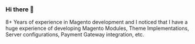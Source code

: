 ### Hi there 👋
8+ Years of experience in Magento development and I noticed that I have a huge experience of developing Magento Modules, Theme Implementations, Server configurations, Payment Gateway integration, etc.
<!--
**prakashmagein/prakashmagein** is a ✨ _special_ ✨ repository because its `README.md` (this file) appears on your GitHub profile.

![github](https://img.shields.io/badge/GitHub-000000?style=for-the-badge&logo=GitHub&logoColor=white)]

Here are some ideas to get you started:

- 🔭 I’m currently working on ...
- 🌱 I’m currently learning ...
- 👯 I’m looking to collaborate on ...
- 🤔 I’m looking for help with ...
- 💬 Ask me about ...
- 📫 How to reach me: ...
- 😄 Pronouns: ...
- ⚡ Fun fact: ...
-->

